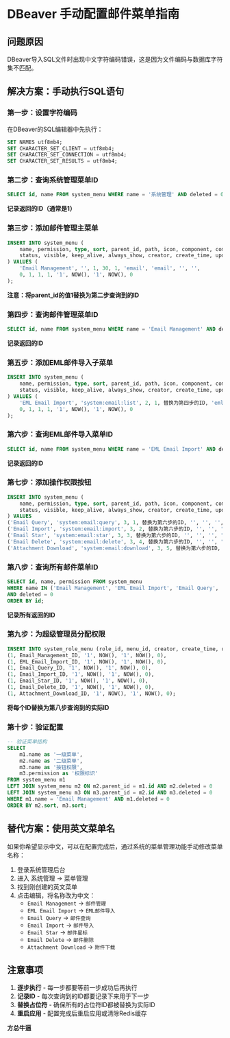 # DBeaver 手动配置邮件菜单指南

## 问题原因
DBeaver导入SQL文件时出现中文字符编码错误，这是因为文件编码与数据库字符集不匹配。

## 解决方案：手动执行SQL语句

### 第一步：设置字符编码
在DBeaver的SQL编辑器中先执行：
```sql
SET NAMES utf8mb4;
SET CHARACTER_SET_CLIENT = utf8mb4;
SET CHARACTER_SET_CONNECTION = utf8mb4;
SET CHARACTER_SET_RESULTS = utf8mb4;
```

### 第二步：查询系统管理菜单ID
```sql
SELECT id, name FROM system_menu WHERE name = '系统管理' AND deleted = 0;
```
**记录返回的ID（通常是1）**

### 第三步：添加邮件管理主菜单
```sql
INSERT INTO system_menu (
    name, permission, type, sort, parent_id, path, icon, component, component_name, 
    status, visible, keep_alive, always_show, creator, create_time, updater, update_time, deleted
) VALUES (
    'Email Management', '', 1, 30, 1, 'email', 'email', '', '', 
    0, 1, 1, 1, '1', NOW(), '1', NOW(), 0
);
```
**注意：将parent_id的值1替换为第二步查询到的ID**

### 第四步：查询邮件管理菜单ID
```sql
SELECT id, name FROM system_menu WHERE name = 'Email Management' AND deleted = 0 ORDER BY id DESC LIMIT 1;
```
**记录返回的ID**

### 第五步：添加EML邮件导入子菜单
```sql
INSERT INTO system_menu (
    name, permission, type, sort, parent_id, path, icon, component, component_name, 
    status, visible, keep_alive, always_show, creator, create_time, updater, update_time, deleted
) VALUES (
    'EML Email Import', 'system:email:list', 2, 1, 替换为第四步的ID, 'eml-import', 'upload', 'system/email/index', 'SystemEmailIndex', 
    0, 1, 1, 1, '1', NOW(), '1', NOW(), 0
);
```

### 第六步：查询EML邮件导入菜单ID
```sql
SELECT id, name FROM system_menu WHERE name = 'EML Email Import' AND deleted = 0 ORDER BY id DESC LIMIT 1;
```
**记录返回的ID**

### 第七步：添加操作权限按钮
```sql
INSERT INTO system_menu (
    name, permission, type, sort, parent_id, path, icon, component, component_name, 
    status, visible, keep_alive, always_show, creator, create_time, updater, update_time, deleted
) VALUES 
('Email Query', 'system:email:query', 3, 1, 替换为第六步的ID, '', '', '', '', 0, 1, 1, 1, '1', NOW(), '1', NOW(), 0),
('Email Import', 'system:email:import', 3, 2, 替换为第六步的ID, '', '', '', '', 0, 1, 1, 1, '1', NOW(), '1', NOW(), 0),
('Email Star', 'system:email:star', 3, 3, 替换为第六步的ID, '', '', '', '', 0, 1, 1, 1, '1', NOW(), '1', NOW(), 0),
('Email Delete', 'system:email:delete', 3, 4, 替换为第六步的ID, '', '', '', '', 0, 1, 1, 1, '1', NOW(), '1', NOW(), 0),
('Attachment Download', 'system:email:download', 3, 5, 替换为第六步的ID, '', '', '', '', 0, 1, 1, 1, '1', NOW(), '1', NOW(), 0);
```

### 第八步：查询所有邮件菜单ID
```sql
SELECT id, name, permission FROM system_menu 
WHERE name IN ('Email Management', 'EML Email Import', 'Email Query', 'Email Import', 'Email Star', 'Email Delete', 'Attachment Download')
AND deleted = 0
ORDER BY id;
```
**记录所有返回的ID**

### 第九步：为超级管理员分配权限
```sql
INSERT INTO system_role_menu (role_id, menu_id, creator, create_time, updater, update_time, deleted) VALUES
(1, Email_Management_ID, '1', NOW(), '1', NOW(), 0),
(1, EML_Email_Import_ID, '1', NOW(), '1', NOW(), 0),
(1, Email_Query_ID, '1', NOW(), '1', NOW(), 0),
(1, Email_Import_ID, '1', NOW(), '1', NOW(), 0),
(1, Email_Star_ID, '1', NOW(), '1', NOW(), 0),
(1, Email_Delete_ID, '1', NOW(), '1', NOW(), 0),
(1, Attachment_Download_ID, '1', NOW(), '1', NOW(), 0);
```
**将每个ID替换为第八步查询到的实际ID**

### 第十步：验证配置
```sql
-- 验证菜单结构
SELECT 
    m1.name as '一级菜单',
    m2.name as '二级菜单', 
    m3.name as '按钮权限',
    m3.permission as '权限标识'
FROM system_menu m1
LEFT JOIN system_menu m2 ON m2.parent_id = m1.id AND m2.deleted = 0
LEFT JOIN system_menu m3 ON m3.parent_id = m2.id AND m3.deleted = 0
WHERE m1.name = 'Email Management' AND m1.deleted = 0
ORDER BY m2.sort, m3.sort;
```

## 替代方案：使用英文菜单名

如果你希望显示中文，可以在配置完成后，通过系统的菜单管理功能手动修改菜单名称：

1. 登录系统管理后台
2. 进入 系统管理 → 菜单管理
3. 找到刚创建的英文菜单
4. 点击编辑，将名称改为中文：
   - `Email Management` → `邮件管理`
   - `EML Email Import` → `EML邮件导入`
   - `Email Query` → `邮件查询`
   - `Email Import` → `邮件导入`
   - `Email Star` → `邮件星标`
   - `Email Delete` → `邮件删除`
   - `Attachment Download` → `附件下载`

## 注意事项

1. **逐步执行** - 每一步都要等前一步成功后再执行
2. **记录ID** - 每次查询到的ID都要记录下来用于下一步
3. **替换占位符** - 确保所有的占位符ID都被替换为实际ID
4. **重启应用** - 配置完成后重启应用或清除Redis缓存

**方总牛逼** 